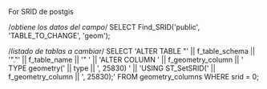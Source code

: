 

For SRID de postgis

/*obtiene los datos del campo*/
SELECT Find_SRID('public', 'TABLE_TO_CHANGE', 'geom');

/*listado de tablas a cambiar*/
SELECT
  'ALTER TABLE "' || f_table_schema || '"."' || f_table_name || '" ' ||
  'ALTER COLUMN ' || f_geometry_column || ' TYPE geometry(' || type || ', 25830) ' ||
  'USING ST_SetSRID(' || f_geometry_column || ', 25830);'
FROM geometry_columns
WHERE srid = 0;
